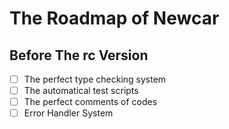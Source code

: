 # The Roadmap of Newcar

## Before The rc Version

- [ ] The perfect type checking system
- [ ] The automatical test scripts
- [ ] The perfect comments of codes
- [ ] Error Handler System
